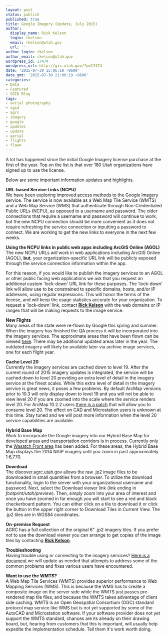 ```yaml
---
layout: post
status: publish
published: true
title: Google Imagery (Update, July 2015)
author:
  display_name: Rick Kelson
  login: rkelson
  email: rkelson@utah.gov
  url: ''
author_login: rkelson
author_email: rkelson@utah.gov
wordpress_id: 17474
wordpress_url: http://gis.utah.gov/?p=17474
date: '2015-07-30 15:06:19 -0600'
date_gmt: '2015-07-30 21:06:19 -0600'
categories:
- Data
- Featured
- SGID Blog
tags:
- aerial photography
- sgid
- agrc
- imagery
- google
- updates
- update
- aerial
- flights
- flown
---
```

<p>A lot has happened since the initial Google Imagery license purchase at the first of the year. Top on the list is that over 180 Utah organizations have signed up to use the license. </p>
<p>Below are some important information updates and highlights.</p>
<p><strong>URL-based Service Links (NCPU)</strong><br />
We have been exploring improved access methods to the Google imagery service. The service is now available as a Web Map Tile Service (WMTS) and a Web Map Service (WMS) that authenticate through Non-Credentialed Public URLs (NCPU), as opposed to a username and password. The older connections that require a username and password will continue to work, but the new NCPU connection should be more convenient as it does not require refreshing the service connection or inputting a password to connect. We are working to get the new links to everyone in the next few weeks.</p>
<p><strong>Using the NCPU links in public web apps including ArcGIS Online (AGOL)</strong><br />
The new NCPU URLs <em>will</em> work in web applications including ArcGIS Online (AGOL), <strong>but</strong>, your organization-specific URL link will be publicly exposed through the service connection information within the app. </p>
<p>For this reason, if you would like to publish the imagery services to an AGOL or other public facing web applications we ask that you request an additional custom 'lock-down' URL link for these purposes. The 'lock-down' link will allow use to be constrained to specific domains, hosts, and/or IP addresses, using regular expressions. This will honor the terms of the license, and will keep the usage statistics accurate for your organization. To request a 'lock-down' link, contact <a href="mailto:rkelson@utah.gov"><strong>Rick Kelson</strong></a> with the web domains or IP ranges that will be making requests to the image service.</p>
<p><strong>New Flights</strong><br />
Many areas of the state were re-flown by Google this spring and summer. When the imagery has finished the QA process it will be incorporated into the imagery services. The approximate areas that have been flown can be viewed <a href="http://arcg.is/1H71aM3">here</a>. There may be additional updated areas later in the year. The outdated imagery will likely be available later via archive image services, one for each flight year.</p>
<p><strong>Cache Level 20</strong><br />
Currently the imagery services are cached down to level 19. After the current round of 2015 imagery updates is integrated, the service will be cached down to level 20 providing an extra level of detail in the imagery service at the finest scales. While this extra level of detail in the imagery service is great news, it poses a few problems. By default ArcMap versions prior to 10.3 will only display down to level 19 and you will not be able to view level 20 if you are zoomed into the scale where the service renders level 20. For ArcMap 10.2.2 users <a href="http://support.esri.com/en/downloads/patches-servicepacks/view/productid/160/metaid/2148">there is a patch</a> that will allow you to consume level 20. The effect on CAD and Microstation users is unknown at this time. Stay tuned and we will post more information when the level 20 service capabilities are available.</p>
<p><strong>Hybrid Base Map</strong><br />
Work to incorporate the Google imagery into our Hybrid Base Map for developed areas and transportation corridors is in process. Currently only the <a href="http://arcg.is/1SLeHRQ" target="_blank">Wasatch Front area</a> has been added. For these areas, the Hybrid Base Map displays the 2014 NAIP imagery until you zoom in past approximately 1:6,770.</p>
<p><strong>Download</strong><br />
The discover.agrc.utah.gov allows the raw .jp2 image files to be downloaded in small quantities from a browser. To utilize the download functionality, login to the server with your organizational username and password. Next, select the Download viewer link (link ending in <em>footprint/utah/preview</em>). Then, simply zoom into your area of interest and once you have zoomed in far enough you will start to see a red and black checkerboard pattern. You can either click on a tile to download it or click the button in the upper right corner to Download Tiles in Current View. The .jp2 tiles are in WGS84 coordinates.</p>
<p><strong>On-premise Request</strong><br />
AGRC has a full collection of the original 6" .jp2 imagery tiles. If you prefer not to use the download viewer you can arrange to get copies of the image tiles by contacting <a href="mailto:rkelson@utah.gov"><strong>Rick Kelson</strong></a>.</p>
<p><strong>Troubleshooting</strong><br />
Having trouble using or connecting to the imagery services? <a href="https://docs.google.com/a/utah.gov/document/d/1pp9Q-zjaBwWXYPTC_4ndp0IueOPxhluJy65pjBa0RMo/edit?usp=sharing">Here is a document</a> we will update as needed that attempts to address some of the common problems and fixes various users have encountered.</p>
<p><strong>Want to use the WMTS?</strong><br />
A Web Map Tile Services (WMTS) provides superior performance to Web Mapping Services (WMS). This is because the WMS has to create a composite image on the server side while the WMTS just passes  pre-rendered map tile files, and because the WMTS takes advantage of client side caching. WMTS is an Open Geospatial Consortium (OGC) standard protocol map service like WMS but is not yet supported by some of the AutoCAD and Microstation software. If your software provider does not yet support the WMTS standard, chances are its already on their drawing board, but, hearing from customers that this is important, will usually help expedite the implementation schedule. Tell them it's work worth doing.</p>
